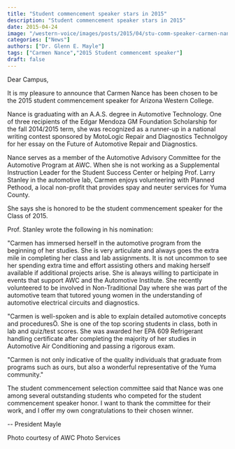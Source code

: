 ```yaml
---
title: "Student commencement speaker stars in 2015"
description: "Student commencement speaker stars in 2015"
date: 2015-04-24
image: "/western-voice/images/posts/2015/04/stu-comm-speaker-carmen-nanceweb.jpg"
categories: ["News"]
authors: ["Dr. Glenn E. Mayle"]
tags: ["Carmen Nance","2015 Student commencemt speaker"]
draft: false
---
```

Dear Campus,

It is my pleasure to announce that Carmen Nance has been chosen to be the 2015 student commencement speaker for Arizona Western College.

Nance is graduating with an A.A.S. degree in Automotive Technology. One of three recipients of the Edgar Mendoza GM Foundation Scholarship for the fall 2014/2015 term, she was recognized as a runner-up in a national writing contest sponsored by MotoLogic Repair and Diagnostics Technolgoy for her essay on the Future of Automotive Repair and Diagnostics.

Nance serves as a member of the Automotive Advisory Committee for the Automotive Program at AWC. When she is not working as a Supplemental Instruction Leader for the Student Success Center or helping Prof. Larry Stanley in the automotive lab, Carmen enjoys volunteering with Planned Pethood, a local non-profit that provides spay and neuter services for Yuma County.

She says she is honored to be the student commencement speaker for the Class of 2015.

Prof. Stanley wrote the following in his nomination:

"Carmen has immersed herself in the automotive program from the beginning of her studies. She is very articulate and always goes the extra mile in completing her class and lab assignments. It is not uncommon to see her spending extra time and effort assisting others and making herself available if additional projects arise. She is always willing to participate in events that support AWC and the Automotive Institute. She recently volunteered to be involved in Non-Traditional Day where she was part of the automotive team that tutored young women in the understanding of automotive electrical circuits and diagnostics.

"Carmen is well-spoken and is able to explain detailed automotive concepts and proceduresÖ. She is one of the top scoring students in class, both in lab and quiz/test scores. She was awarded her EPA 609 Refrigerant handling certificate after completing the majority of her studies in Automotive Air Conditioning and passing a rigorous exam.

"Carmen is not only indicative of the quality individuals that graduate from programs such as ours, but also a wonderful representative of the Yuma community."

The student commencement selection committee said that Nance was one among several outstanding students who competed for the student commencement speaker honor. I want to thank the committee for their work, and I offer my own congratulations to their chosen winner.

-- President Mayle

Photo courtesy of AWC Photo Services